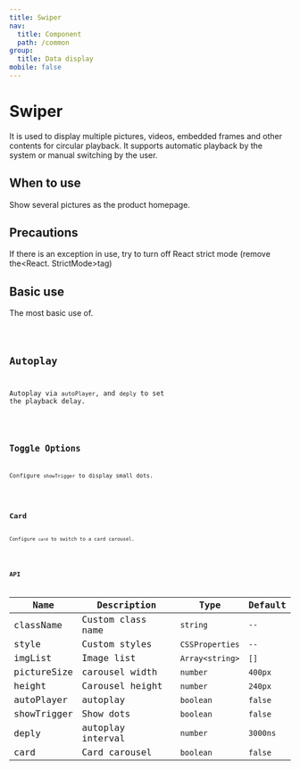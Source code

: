 ```yaml
---
title: Swiper
nav:
  title: Component
  path: /common
group:
  title: Data display
mobile: false
---
```


# Swiper

It is used to display multiple pictures, videos, embedded frames and other contents for circular playback. It supports automatic playback by the system or manual switching by the user.

## When to use

Show several pictures as the product homepage.

## Precautions

If there is an exception in use, try to turn off React strict mode (remove the<React. StrictMode>tag)

## Basic use

The most basic use of.

<code src="./demos/index1.tsx"/>

## Autoplay

Autoplay via `autoPlayer`, and `deply` to set the playback delay.

<code src="./demos/index2.tsx"/>

## Toggle Options

Configure `showTrigger` to display small dots.

<code src="./demos/index3.tsx"/>

## Card

Configure `card` to switch to a card carousel.

<code src="./demos/index4.tsx"/>

## API

| Name        | Description       | Type            | Default  |
| ----------- | ----------------- | --------------- | -------- |
| className   | Custom class name | `string`        | `--`     |
| style       | Custom styles     | `CSSProperties` | `--`     |
| imgList     | Image list        | `Array<string>` | `[]`     |
| pictureSize | carousel width    | `number`        | `400px`  |
| height      | Carousel height   | `number`        | `240px`  |
| autoPlayer  | autoplay          | `boolean`       | `false`  |
| showTrigger | Show dots         | `boolean`       | `false`  |
| deply       | autoplay interval | `number`        | `3000ns` |
| card        | Card carousel     | `boolean`       | `false`  |
